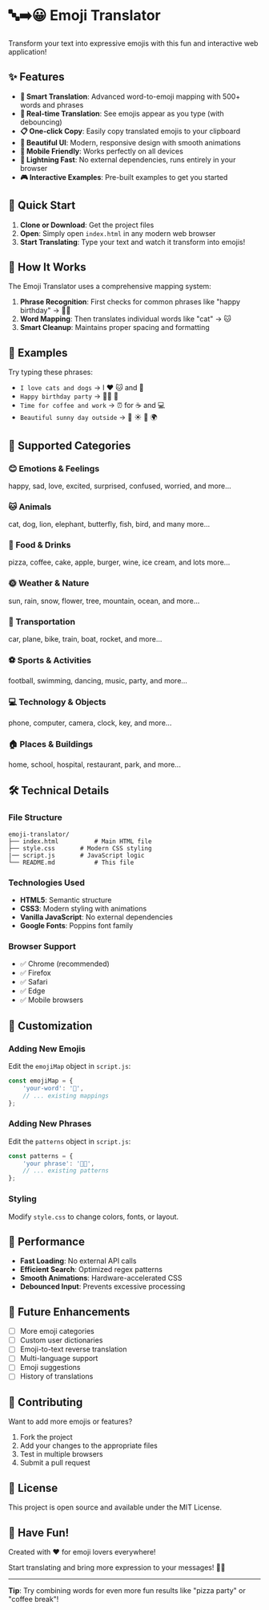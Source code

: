 # 🔤➡️😀 Emoji Translator

Transform your text into expressive emojis with this fun and interactive web application!

## ✨ Features

- **🎯 Smart Translation**: Advanced word-to-emoji mapping with 500+ words and phrases
- **🔄 Real-time Translation**: See emojis appear as you type (with debouncing)
- **📋 One-click Copy**: Easily copy translated emojis to your clipboard
- **🎨 Beautiful UI**: Modern, responsive design with smooth animations
- **📱 Mobile Friendly**: Works perfectly on all devices
- **🚀 Lightning Fast**: No external dependencies, runs entirely in your browser
- **🎮 Interactive Examples**: Pre-built examples to get you started

## 🚀 Quick Start

1. **Clone or Download**: Get the project files
2. **Open**: Simply open `index.html` in any modern web browser
3. **Start Translating**: Type your text and watch it transform into emojis!

## 🎪 How It Works

The Emoji Translator uses a comprehensive mapping system:

1. **Phrase Recognition**: First checks for common phrases like "happy birthday" → 🎂🎉
2. **Word Mapping**: Then translates individual words like "cat" → 🐱
3. **Smart Cleanup**: Maintains proper spacing and formatting

## 📝 Examples

Try typing these phrases:

- `I love cats and dogs` → I ❤️ 🐱 and 🐶
- `Happy birthday party` → 🎂🎉 🎉
- `Time for coffee and work` → ⏰ for ☕ and 💻
- `Beautiful sunny day outside` → 🌸 ☀️ 📅 🌍

## 🎯 Supported Categories

### 😊 Emotions & Feelings
happy, sad, love, excited, surprised, confused, worried, and more...

### 🐱 Animals
cat, dog, lion, elephant, butterfly, fish, bird, and many more...

### 🍕 Food & Drinks
pizza, coffee, cake, apple, burger, wine, ice cream, and lots more...

### 🌞 Weather & Nature
sun, rain, snow, flower, tree, mountain, ocean, and more...

### 🚗 Transportation
car, plane, bike, train, boat, rocket, and more...

### ⚽ Sports & Activities
football, swimming, dancing, music, party, and more...

### 💻 Technology & Objects
phone, computer, camera, clock, key, and more...

### 🏠 Places & Buildings
home, school, hospital, restaurant, park, and more...

## 🛠️ Technical Details

### File Structure
```
emoji-translator/
├── index.html          # Main HTML file
├── style.css       # Modern CSS styling
|── script.js       # JavaScript logic
└── README.md           # This file
```

### Technologies Used
- **HTML5**: Semantic structure
- **CSS3**: Modern styling with animations
- **Vanilla JavaScript**: No external dependencies
- **Google Fonts**: Poppins font family

### Browser Support
- ✅ Chrome (recommended)
- ✅ Firefox
- ✅ Safari
- ✅ Edge
- ✅ Mobile browsers

## 🎨 Customization

### Adding New Emojis
Edit the `emojiMap` object in `script.js`:
```javascript
const emojiMap = {
    'your-word': '🎯',
    // ... existing mappings
};
```

### Adding New Phrases
Edit the `patterns` object in `script.js`:
```javascript
const patterns = {
    'your phrase': '🎯✨',
    // ... existing patterns
};
```

### Styling
Modify `style.css` to change colors, fonts, or layout.

## 🚀 Performance

- **Fast Loading**: No external API calls
- **Efficient Search**: Optimized regex patterns
- **Smooth Animations**: Hardware-accelerated CSS
- **Debounced Input**: Prevents excessive processing

## 🔮 Future Enhancements

- [ ] More emoji categories
- [ ] Custom user dictionaries
- [ ] Emoji-to-text reverse translation
- [ ] Multi-language support
- [ ] Emoji suggestions
- [ ] History of translations

## 🤝 Contributing

Want to add more emojis or features? 

1. Fork the project
2. Add your changes to the appropriate files
3. Test in multiple browsers
4. Submit a pull request

## 📄 License

This project is open source and available under the MIT License.

## 🎉 Have Fun!

Created with ❤️ for emoji lovers everywhere! 

Start translating and bring more expression to your messages! 🚀✨

---


**Tip**: Try combining words for even more fun results like "pizza party" or "coffee break"! 
